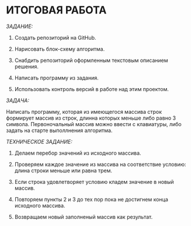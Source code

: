  # ИТОГОВАЯ РАБОТА

*ЗАДАНИЕ:*

1. Создать репозиторий на GitHub.

2. Нарисовать блок-схему алгоритма.

3. Снабдить репозиторий оформленным текстовым описанием решения.

4. Написать программу из задания. 

5. Использовать контроль версий в работе над этим проектом.


*ЗАДАЧА:*

Написать программу, которая из имеющегося массива строк формирует массив из строк, длинна которых меньше либо равно 3 символа. Первоночальный массив можно ввести с клавиатуры, либо задать на старте выполлнения алгоритма.

*ТЕХНИЧЕСКОЕ ЗАДАНИЕ:*

1. Делаем перебор значений из исходного массива.

2. Проверяем каждое значение из массива на соответствие условию: длина строки меньше или равна трем.

3. Если строка удовлетворяет условию кладем значение в новый массив.

4. Повторяем пункты 2 и 3 до тех пор пока не достигнем конца исходного массива.

5. Возвращаем новый заполненый массив как результат.

